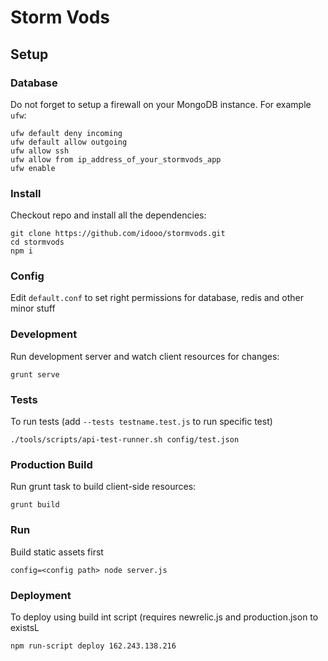 # Storm Vods

## Setup

### Database

Do not forget to setup a firewall on your MongoDB instance. For example `ufw`:

```
ufw default deny incoming
ufw default allow outgoing
ufw allow ssh
ufw allow from ip_address_of_your_stormvods_app
ufw enable
```

### Install

Checkout repo and install all the dependencies:

```
git clone https://github.com/idooo/stormvods.git
cd stormvods
npm i
```

### Config

Edit `default.conf` to set right permissions for database, redis and other minor stuff

### Development

Run development server and watch client resources for changes:

```
grunt serve
```

### Tests

To run tests (add `--tests testname.test.js` to run specific test)

```
./tools/scripts/api-test-runner.sh config/test.json
```


### Production Build

Run grunt task to build client-side resources:

```
grunt build
```

### Run

Build static assets first

```
config=<config path> node server.js
```



### Deployment

To deploy using build int script (requires newrelic.js and production.json to existsL

```
npm run-script deploy 162.243.138.216
```


